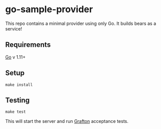 # go-sample-provider

This repo contains a minimal provider using only Go. It builds bears as a service!

## Requirements

[Go](https://golang.org/) v 1.11+

## Setup

```
make install
```

## Testing

```
make test
```

This will start the server and run [Grafton](https://github.com/manifoldco/grafton) acceptance tests.